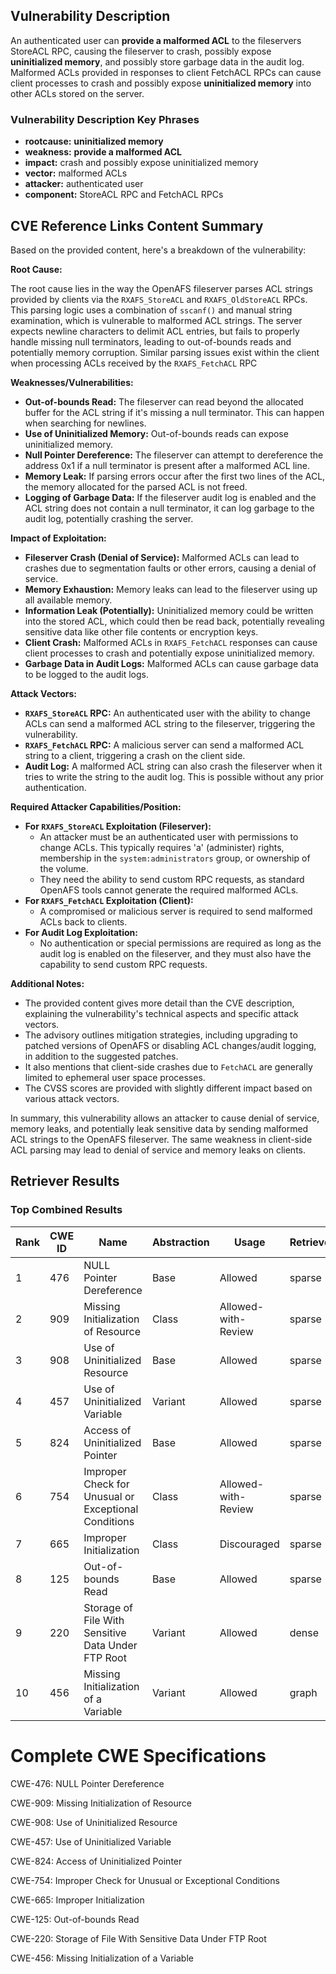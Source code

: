 ## Vulnerability Description
An authenticated user can **provide a malformed ACL** to the fileservers StoreACL RPC, causing the fileserver to crash, possibly expose **uninitialized memory**, and possibly store garbage data in the audit log. Malformed ACLs provided in responses to client FetchACL RPCs can cause client processes to crash and possibly expose **uninitialized memory** into other ACLs stored on the server.

### Vulnerability Description Key Phrases
- **rootcause:** **uninitialized memory**
- **weakness:** **provide a malformed ACL**
- **impact:** crash and possibly expose uninitialized memory
- **vector:** malformed ACLs
- **attacker:** authenticated user
- **component:** StoreACL RPC and FetchACL RPCs

## CVE Reference Links Content Summary
Based on the provided content, here's a breakdown of the vulnerability:

**Root Cause:**

The root cause lies in the way the OpenAFS fileserver parses ACL strings provided by clients via the `RXAFS_StoreACL` and `RXAFS_OldStoreACL` RPCs. This parsing logic uses a combination of `sscanf()` and manual string examination, which is vulnerable to malformed ACL strings. The server expects newline characters to delimit ACL entries, but fails to properly handle missing null terminators, leading to out-of-bounds reads and potentially memory corruption.  Similar parsing issues exist within the client when processing ACLs received by the `RXAFS_FetchACL` RPC

**Weaknesses/Vulnerabilities:**

*   **Out-of-bounds Read:** The fileserver can read beyond the allocated buffer for the ACL string if it's missing a null terminator. This can happen when searching for newlines.
*   **Use of Uninitialized Memory:** Out-of-bounds reads can expose uninitialized memory.
*   **Null Pointer Dereference:** The fileserver can attempt to dereference the address 0x1 if a null terminator is present after a malformed ACL line.
*   **Memory Leak:** If parsing errors occur after the first two lines of the ACL, the memory allocated for the parsed ACL is not freed.
*  **Logging of Garbage Data:** If the fileserver audit log is enabled and the ACL string does not contain a null terminator, it can log garbage to the audit log, potentially crashing the server.

**Impact of Exploitation:**

*   **Fileserver Crash (Denial of Service):** Malformed ACLs can lead to crashes due to segmentation faults or other errors, causing a denial of service.
*   **Memory Exhaustion:** Memory leaks can lead to the fileserver using up all available memory.
*   **Information Leak (Potentially):** Uninitialized memory could be written into the stored ACL, which could then be read back, potentially revealing sensitive data like other file contents or encryption keys.
*   **Client Crash:** Malformed ACLs in `RXAFS_FetchACL` responses can cause client processes to crash and potentially expose uninitialized memory.
*   **Garbage Data in Audit Logs:** Malformed ACLs can cause garbage data to be logged to the audit logs.

**Attack Vectors:**

*   **`RXAFS_StoreACL` RPC:** An authenticated user with the ability to change ACLs can send a malformed ACL string to the fileserver, triggering the vulnerability.
*   **`RXAFS_FetchACL` RPC:** A malicious server can send a malformed ACL string to a client, triggering a crash on the client side.
*   **Audit Log:** A malformed ACL string can also crash the fileserver when it tries to write the string to the audit log. This is possible without any prior authentication.

**Required Attacker Capabilities/Position:**

*   **For `RXAFS_StoreACL` Exploitation (Fileserver):**
    *   An attacker must be an authenticated user with permissions to change ACLs. This typically requires 'a' (administer) rights, membership in the `system:administrators` group, or ownership of the volume.
    *   They need the ability to send custom RPC requests, as standard OpenAFS tools cannot generate the required malformed ACLs.
*   **For `RXAFS_FetchACL` Exploitation (Client):**
     * A compromised or malicious server is required to send malformed ACLs back to clients.
*   **For Audit Log Exploitation:**
    * No authentication or special permissions are required as long as the audit log is enabled on the fileserver, and they must also have the capability to send custom RPC requests.

**Additional Notes:**

* The provided content gives more detail than the CVE description, explaining the vulnerability's technical aspects and specific attack vectors.
*   The advisory outlines mitigation strategies, including upgrading to patched versions of OpenAFS or disabling ACL changes/audit logging, in addition to the suggested patches.
*   It also mentions that client-side crashes due to `FetchACL` are generally limited to ephemeral user space processes.
* The CVSS scores are provided with slightly different impact based on various attack vectors.

In summary, this vulnerability allows an attacker to cause denial of service, memory leaks, and potentially leak sensitive data by sending malformed ACL strings to the OpenAFS fileserver. The same weakness in client-side ACL parsing may lead to denial of service and memory leaks on clients.

## Retriever Results

### Top Combined Results

| Rank | CWE ID | Name | Abstraction | Usage  | Retrievers | Individual Scores |
|------|--------|------|-------------|-------|------------|-------------------|
| 1 | 476 | NULL Pointer Dereference | Base | Allowed | sparse | 0.351 |
| 2 | 909 | Missing Initialization of Resource | Class | Allowed-with-Review | sparse | 0.347 |
| 3 | 908 | Use of Uninitialized Resource | Base | Allowed | sparse | 0.334 |
| 4 | 457 | Use of Uninitialized Variable | Variant | Allowed | sparse | 0.321 |
| 5 | 824 | Access of Uninitialized Pointer | Base | Allowed | sparse | 0.308 |
| 6 | 754 | Improper Check for Unusual or Exceptional Conditions | Class | Allowed-with-Review | sparse | 0.298 |
| 7 | 665 | Improper Initialization | Class | Discouraged | sparse | 0.296 |
| 8 | 125 | Out-of-bounds Read | Base | Allowed | sparse | 0.291 |
| 9 | 220 | Storage of File With Sensitive Data Under FTP Root | Variant | Allowed | dense | 0.498 |
| 10 | 456 | Missing Initialization of a Variable | Variant | Allowed | graph | 0.003 |



# Complete CWE Specifications

CWE-476: NULL Pointer Dereference

CWE-909: Missing Initialization of Resource

CWE-908: Use of Uninitialized Resource

CWE-457: Use of Uninitialized Variable

CWE-824: Access of Uninitialized Pointer

CWE-754: Improper Check for Unusual or Exceptional Conditions

CWE-665: Improper Initialization

CWE-125: Out-of-bounds Read

CWE-220: Storage of File With Sensitive Data Under FTP Root

CWE-456: Missing Initialization of a Variable